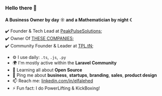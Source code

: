 ### Hello there 👋

#### A Business Owner by day ☼ and a Mathematician by night ☾

✔️ Founder & Tech Lead at [PeakPulseSolutions](https://linkedin.com/company/peakpulsesol/);<br>
✔️ Owner Of [THESE COMPANIES](https://mohamedelfaleh.com/companies-projects/);<br>
✔️ Community Founder & Leader at [TPL.tN](https://linktr.ee/tpl.tn);<br>

- ⚙️ I use daily: `.ts`, `.js`, `.py`
- 🌍 I'm mostly active within the **Laravel Community**
- 🌱 Learning all about **Open Source**
- 💬 Ping me about **business**, **startups**, **branding**, **sales**, **product design**
- 📫 Reach me: [linkedin.com/in/elfalehed](https://linkedin.com/in/elfalehed)
- ⚡️ Fun fact: I do PowerLifting & KickBoxing! 
